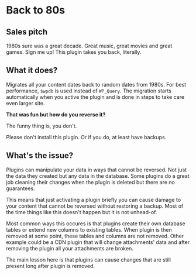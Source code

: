 # Back to 80s

## Sales pitch

1980s sure was a great decade. Great music, great movies and great games. Sign me up! This plugin takes you back, literally.

## What it does?

Migrates all your content dates back to random dates from 1980s. For best performance, `$wpdb` is used instead of `WP_Query`. The migration starts automatically when you active the plugin and is done in steps to take care even larger site.

**That was fun but how do you reverse it?**

The funny thing is, you don't.

Please don't install this plugin. Or if you do, at least have backups.

## What's the issue?

Plugins can manipulate your data in ways that cannot be reversed. Not just the data they created but any data in the database. Some plugins do a great job cleaning their changes when the plugin is deleted but there are no guarantees.

This means that just activating a plugin briefly you can cause damage to your content that cannot be reversed without restoring a backup. Most of the time things like this doesn't happen but it is not unhead-of.

Most common ways this occures is that plugins create their own database tables or extend new columns to existing tables. When plugin is then removed at some point, these tables and columns are not removed. Other example could be a CDN plugin that will change attachments' data and after removing the plugin all your attachments are broken.

The main lesson here is that plugins can cause changes that are still present long after plugin is removed.
